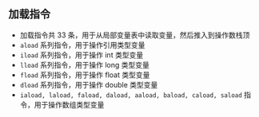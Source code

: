 ## 加载指令
- 加载指令共 33 条，用于从局部变量表中读取变量，然后推入到操作数栈顶
- `aload` 系列指令，用于操作引用类型变量
- `iload` 系列指令，用于操作 int 类型变量
- `lload` 系列指令，用于操作 long 类型变量
- `fload` 系列指令，用于操作 float 类型变量
- `dload` 系列指令，用于操作 double 类型变量
- `iaload, laload, faload, daload, aaload, baload, caload, saload` 指令，用于操作数组类型变量
